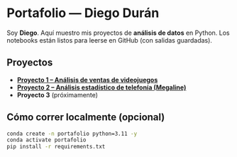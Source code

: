 # Portafolio — Diego Durán

Soy **Diego**. Aquí muestro mis proyectos de **análisis de datos** en Python.
Los notebooks están listos para leerse en GitHub (con salidas guardadas).

## Proyectos
- **[Proyecto 1 – Análisis de ventas de videojuegos](proyecto-1/README.md)**
- **[Proyecto 2 – Análisis estadístico de telefonía (Megaline)](proyecto-2/README.md)**
- **Proyecto 3** (próximamente)

## Cómo correr localmente (opcional)
```bash
conda create -n portafolio python=3.11 -y
conda activate portafolio
pip install -r requirements.txt

